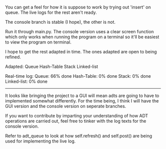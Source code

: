 You can get a feel for how it is suppose to work by trying out 
'insert' on queue. The live logs for the rest aren't ready. 

The console branch is stable (I hope), the other is not.

Run it through main.py. The console version uses a clear screen function which 
only works when running the program on a terminal so it'll be easiest to 
view the program on terminal.

I hope to get the rest adapted in time. The ones adapted are open to being 
refined. 

Adapted:
	Queue
	Hash-Table
	Stack
	Linked-list

Real-time log:
	Queue: 66% done
	Hash-Table: 0% done
	Stack: 0% done
	Linked-list: 0% done
	
---------------------------------------
It looks like bringing the project to a GUI will mean adts are going to
have to implemented somewhat differently. For the time being, I think I
will have the GUI version and the console version on seperate branches.

If you want to contribute by imparting your understanding of how ADT
operations are carried out, feel free to tinker with the log texts for the
console version.

Refer to adt_queue to look at how self.refresh() and self.post() are being used
for implementing the live log.
